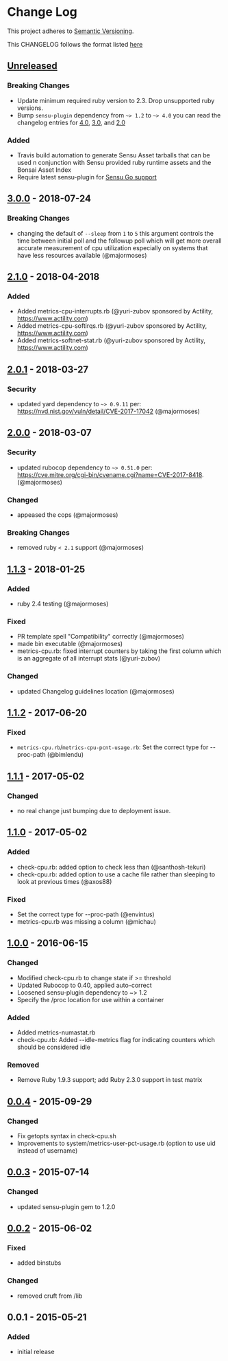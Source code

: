 # Change Log
This project adheres to [Semantic Versioning](http://semver.org/).

This CHANGELOG follows the format listed [here](https://github.com/sensu-plugins/community/blob/master/HOW_WE_CHANGELOG.md)

## [Unreleased]
### Breaking Changes
- Update minimum required ruby version to 2.3. Drop unsupported ruby versions.
- Bump `sensu-plugin` dependency from `~> 1.2` to `~> 4.0` you can read the changelog entries for [4.0](https://github.com/sensu-plugins/sensu-plugin/blob/master/CHANGELOG.md#400---2018-02-17), [3.0](https://github.com/sensu-plugins/sensu-plugin/blob/master/CHANGELOG.md#300---2018-12-04), and [2.0](https://github.com/sensu-plugins/sensu-plugin/blob/master/CHANGELOG.md#v200---2017-03-29)

### Added
- Travis build automation to generate Sensu Asset tarballs that can be used n conjunction with Sensu provided ruby runtime assets and the Bonsai Asset Index
- Require latest sensu-plugin for [Sensu Go support](https://github.com/sensu-plugins/sensu-plugin#sensu-go-enablement)

## [3.0.0] - 2018-07-24
### Breaking Changes
- changing the default of `--sleep` from `1` to `5` this argument controls the time between initial poll and the followup poll which will get more overall accurate measurement of cpu utilization especially on systems that have less resources available (@majormoses)

## [2.1.0] - 2018-04-2018
### Added
- Added metrics-cpu-interrupts.rb (@yuri-zubov sponsored by Actility, https://www.actility.com)
- Added metrics-cpu-softirqs.rb (@yuri-zubov sponsored by Actility, https://www.actility.com)
- Added metrics-softnet-stat.rb (@yuri-zubov sponsored by Actility, https://www.actility.com)

## [2.0.1] - 2018-03-27
### Security
- updated yard dependency to `~> 0.9.11` per: https://nvd.nist.gov/vuln/detail/CVE-2017-17042 (@majormoses)

## [2.0.0] - 2018-03-07
### Security
- updated rubocop dependency to `~> 0.51.0` per: https://cve.mitre.org/cgi-bin/cvename.cgi?name=CVE-2017-8418. (@majormoses)

### Changed
- appeased the cops (@majormoses)

### Breaking Changes
- removed ruby `< 2.1` support (@majormoses)

## [1.1.3] - 2018-01-25
### Added
- ruby 2.4 testing (@majormoses)

### Fixed
- PR template spell "Compatibility" correctly (@majormoses)
- made bin executable (@majormoses)
- metrics-cpu.rb: fixed interrupt counters by taking the first column which is an aggregate of all interrupt stats  (@yuri-zubov)

### Changed
- updated Changelog guidelines location (@majormoses)

## [1.1.2] - 2017-06-20
### Fixed
- `metrics-cpu.rb`/`metrics-cpu-pcnt-usage.rb`: Set the correct type for --proc-path (@bimlendu)

## [1.1.1] - 2017-05-02
### Changed
- no real change just bumping due to deployment issue.

## [1.1.0] - 2017-05-02
### Added
- check-cpu.rb: added option to check less than (@santhosh-tekuri)
- check-cpu.rb: added option to use a cache file rather than sleeping to look at previous times (@axos88)

### Fixed
- Set the correct type for --proc-path (@envintus)
- metrics-cpu.rb was missing a column (@michau)

## [1.0.0] - 2016-06-15
### Changed
- Modified check-cpu.rb to change state if >= threshold
- Updated Rubocop to 0.40, applied auto-correct
- Loosened sensu-plugin dependency to ~> 1.2
- Specify the /proc location for use within a container

### Added
- Added metrics-numastat.rb
- check-cpu.rb: Added --idle-metrics flag for indicating counters which should be considered idle

### Removed
- Remove Ruby 1.9.3 support; add Ruby 2.3.0 support in test matrix

## [0.0.4] - 2015-09-29
### Changed
- Fix getopts syntax in check-cpu.sh
- Improvements to system/metrics-user-pct-usage.rb (option to use uid instead of username)

## [0.0.3] - 2015-07-14
### Changed
- updated sensu-plugin gem to 1.2.0

## [0.0.2] - 2015-06-02
### Fixed
- added binstubs

### Changed
- removed cruft from /lib

## 0.0.1 - 2015-05-21
### Added
- initial release


[Unreleased]: https://github.com/sensu-plugins/sensu-plugins-cpu-checks/compare/3.0.0...HEAD
[3.0.0]: https://github.com/sensu-plugins/sensu-plugins-cpu-checks/compare/2.1.0...3.0.0
[2.1.0]: https://github.com/sensu-plugins/sensu-plugins-cpu-checks/compare/2.0.1...2.1.0
[2.0.1]: https://github.com/sensu-plugins/sensu-plugins-cpu-checks/compare/2.0.0...2.0.1
[2.0.0]: https://github.com/sensu-plugins/sensu-plugins-cpu-checks/compare/1.1.3...2.0.0
[1.1.3]: https://github.com/sensu-plugins/sensu-plugins-cpu-checks/compare/1.1.2...1.1.3
[1.1.2]: https://github.com/sensu-plugins/sensu-plugins-cpu-checks/compare/1.1.1...1.1.2
[1.1.1]: https://github.com/sensu-plugins/sensu-plugins-cpu-checks/compare/1.1.0...1.1.1
[1.1.0]: https://github.com/sensu-plugins/sensu-plugins-cpu-checks/compare/1.0.0...1.1.0
[1.0.0]: https://github.com/sensu-plugins/sensu-plugins-cpu-checks/compare/0.0.4...1.0.0
[0.0.4]: https://github.com/sensu-plugins/sensu-plugins-cpu-checks/compare/0.0.3...0.0.4
[0.0.3]: https://github.com/sensu-plugins/sensu-plugins-cpu-checks/compare/0.0.2...0.0.3
[0.0.2]: https://github.com/sensu-plugins/sensu-plugins-cpu-checks/compare/0.0.1...0.0.2
